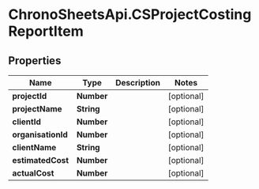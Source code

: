 # ChronoSheetsApi.CSProjectCostingReportItem

## Properties
Name | Type | Description | Notes
------------ | ------------- | ------------- | -------------
**projectId** | **Number** |  | [optional] 
**projectName** | **String** |  | [optional] 
**clientId** | **Number** |  | [optional] 
**organisationId** | **Number** |  | [optional] 
**clientName** | **String** |  | [optional] 
**estimatedCost** | **Number** |  | [optional] 
**actualCost** | **Number** |  | [optional] 


